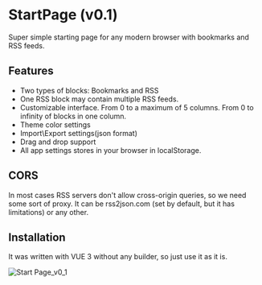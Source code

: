 # StartPage (v0.1)

Super simple starting page for any modern browser with bookmarks and RSS feeds.

## Features
- Two types of blocks: Bookmarks and RSS
- One RSS block may contain multiple RSS feeds.
- Customizable interface. From 0 to a maximum of 5 columns. From 0 to infinity of blocks in one column.
- Theme color settings
- Import\Export settings(json format)
- Drag and drop support
- All app settings stores in your browser in localStorage.

## CORS
In most cases RSS servers don't allow cross-origin queries, so we need some sort of proxy. It can be rss2json.com (set by default, but it has limitations) or any other.

## Installation
It was written with VUE 3 without any builder, so just use it as it is.

  
![Start Page_v0_1](https://github.com/user-attachments/assets/01132609-7134-445c-8a5c-be48d1dbd13f)
